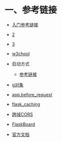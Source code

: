 # 一、参考链接

- [入门参考链接](https://blog.csdn.net/weixin_44038097/article/details/124587863?ops_request_misc=%257B%2522request%255Fid%2522%253A%2522165450452916782184620789%2522%252C%2522scm%2522%253A%252220140713.130102334.pc%255Fall.%2522%257D&request_id=165450452916782184620789&biz_id=0&utm_medium=distribute.pc_search_result.none-task-blog-2~all~first_rank_ecpm_v1~rank_v31_ecpm-1-124587863-null-null.142^v11^pc_search_result_control_group,157^v13^control&utm_term=+%E6%80%8E%E4%B9%88%E5%88%A4%E6%96%AD%E5%BD%93%E5%89%8D%E9%A1%B9%E7%9B%AE%E7%9A%84%E6%A1%86%E6%9E%B6%E6%98%AF%E4%B8%8D%E6%98%AFflask&spm=1018.2226.3001.4187)
- [2](https://blog.csdn.net/weixin_44491423/article/details/123205055?ops_request_misc=&request_id=&biz_id=102&utm_term=flask%20%E5%BF%AB%E9%80%9F%E5%85%A5%E9%97%A8&utm_medium=distribute.pc_search_result.none-task-blog-2~all~sobaiduweb~default-0-123205055.142^v11^pc_search_result_control_group,157^v13^control&spm=1018.2226.3001.4187)

- [3](https://blog.csdn.net/qq_42415326/article/details/90374936?ops_request_misc=%257B%2522request%255Fid%2522%253A%2522165450883416782184641056%2522%252C%2522scm%2522%253A%252220140713.130102334..%2522%257D&request_id=165450883416782184641056&biz_id=0&utm_medium=distribute.pc_search_result.none-task-blog-2~all~sobaiduend~default-1-90374936-null-null.142^v11^pc_search_result_control_group,157^v13^control&utm_term=Flask+%E6%95%99%E7%A8%8B&spm=1018.2226.3001.4187)

- [w3chool](https://www.w3cschool.cn/flask/flask_application.html)

- 启动方式
  - [参考链接](https://blog.csdn.net/qq_45166384/article/details/102974337?ops_request_misc=&request_id=&biz_id=102&utm_term=flask%20%E5%90%AF%E5%8A%A8%E7%9A%84%E6%96%B9%E5%BC%8F&utm_medium=distribute.pc_search_result.none-task-blog-2~all~sobaiduweb~default-0-102974337.142^v11^pc_search_result_control_group,157^v13^control&spm=1018.2226.3001.4187)

- [g对象](https://blog.csdn.net/sinat_42483341/article/details/103019815?ops_request_misc=&request_id=&biz_id=102&utm_term=flask%20g%E5%AF%B9%E8%B1%A1%E6%98%AF%E4%BB%80%E4%B9%88&utm_medium=distribute.pc_search_result.none-task-blog-2~all~sobaiduweb~default-0-103019815.142^v11^pc_search_result_control_group,157^v13^control&spm=1018.2226.3001.4187)
- [app.before_request ](https://blog.csdn.net/u012206617/article/details/116274145?ops_request_misc=&request_id=&biz_id=102&utm_term=app.before_request%20%E5%87%BD%E6%95%B0%E7%9A%84%E4%BD%9C%E7%94%A8&utm_medium=distribute.pc_search_result.none-task-blog-2~all~sobaiduweb~default-0-116274145.142^v11^pc_search_result_control_group,157^v13^control&spm=1018.2226.3001.4187)

- [flask_caching](https://blog.csdn.net/xixihahalelehehe/article/details/107235464?ops_request_misc=%257B%2522request%255Fid%2522%253A%2522165468016116781685358121%2522%252C%2522scm%2522%253A%252220140713.130102334..%2522%257D&request_id=165468016116781685358121&biz_id=0&utm_medium=distribute.pc_search_result.none-task-blog-2~all~sobaiduend~default-1-107235464-null-null.142^v11^pc_search_result_control_group,157^v13^control&utm_term=flask_caching&spm=1018.2226.3001.4187)
- [跨域CORS](https://blog.csdn.net/weixin_40304570/article/details/95092510?ops_request_misc=%257B%2522request%255Fid%2522%253A%2522165468746216780357267889%2522%252C%2522scm%2522%253A%252220140713.130102334..%2522%257D&request_id=165468746216780357267889&biz_id=0&utm_medium=distribute.pc_search_result.none-task-blog-2~all~sobaiduend~default-1-95092510-null-null.142^v11^pc_search_result_control_group,157^v13^control&utm_term=++++CORS%28app%29&spm=1018.2226.3001.4187)

- [FlaskBoard](https://boardmix.cn/app/editor/H9dWj9hWyWoaSBr43AyxcA)

- [官方文档](https://flask.palletsprojects.com/en/2.2.x/blueprints/#templates)
